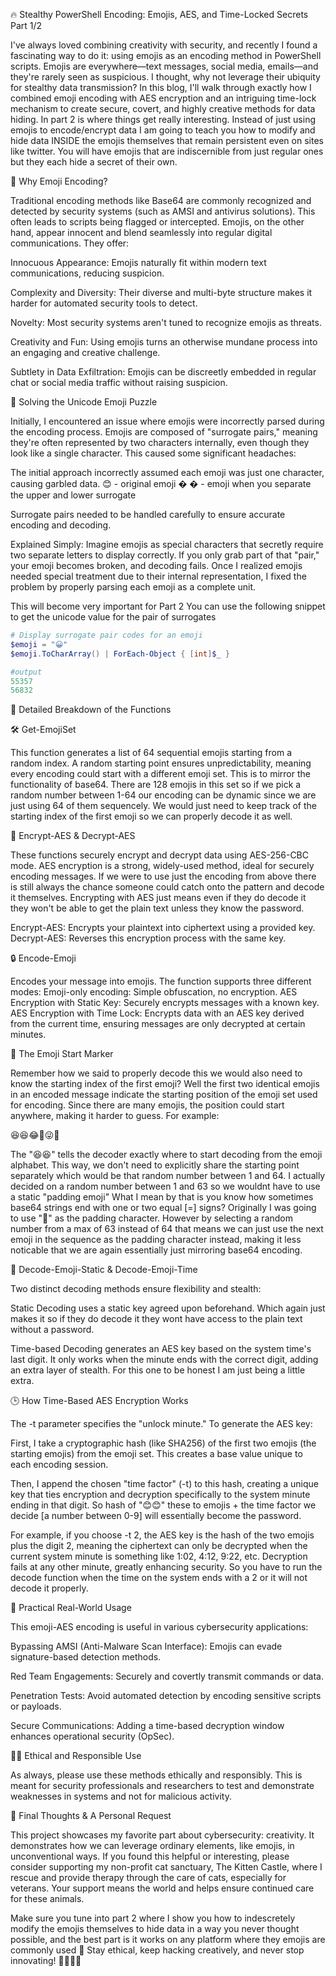 🔥 Stealthy PowerShell Encoding: Emojis, AES, and Time-Locked Secrets
Part 1/2

I've always loved combining creativity with security, and recently I found a fascinating way to do it: using emojis as an encoding method in PowerShell scripts. Emojis are everywhere—text messages, social media, emails—and they're rarely seen as suspicious. I thought, why not leverage their ubiquity for stealthy data transmission? In this blog, I'll walk through exactly how I combined emoji encoding with AES encryption and an intriguing time-lock mechanism to create secure, covert, and highly creative methods for data hiding. In part 2 is where things get really interesting. Instead of just using emojis to encode/encrypt data I am going to teach you how to modify and hide data INSIDE the emojis themselves that remain persistent even on sites like twitter. You will have emojis that are indiscernible from just regular ones but they each hide a secret of their own. 

🚀 Why Emoji Encoding?

Traditional encoding methods like Base64 are commonly recognized and detected by security systems (such as AMSI and antivirus solutions). This often leads to scripts being flagged or intercepted. Emojis, on the other hand, appear innocent and blend seamlessly into regular digital communications. They offer:

Innocuous Appearance: Emojis naturally fit within modern text communications, reducing suspicion.

Complexity and Diversity: Their diverse and multi-byte structure makes it harder for automated security tools to detect.

Novelty: Most security systems aren't tuned to recognize emojis as threats.

Creativity and Fun: Using emojis turns an otherwise mundane process into an engaging and creative challenge.

Subtlety in Data Exfiltration: Emojis can be discreetly embedded in regular chat or social media traffic without raising suspicion.

🚀 Solving the Unicode Emoji Puzzle

Initially, I encountered an issue where emojis were incorrectly parsed during the encoding process. Emojis are composed of "surrogate pairs," meaning they're often represented by two characters internally, even though they look like a single character. This caused some significant headaches:

The initial approach incorrectly assumed each emoji was just one character, causing garbled data.
😊    - original emoji
� �  - emoji when you separate the upper and lower surrogate

Surrogate pairs needed to be handled carefully to ensure accurate encoding and decoding.

Explained Simply: Imagine emojis as special characters that secretly require two separate letters to display correctly. If you only grab part of that "pair," your emoji becomes broken, and decoding fails. Once I realized emojis needed special treatment due to their internal representation, I fixed the problem by properly parsing each emoji as a complete unit.

This will become very important for Part 2
You can use the following snippet to get the unicode value for the pair of surrogates

```powershell
# Display surrogate pair codes for an emoji
$emoji = "😀"
$emoji.ToCharArray() | ForEach-Object { [int]$_ }

#output
55357
56832
```

🔹 Detailed Breakdown of the Functions

🛠 Get-EmojiSet

This function generates a list of 64 sequential emojis starting from a random index. A random starting point ensures unpredictability, meaning every encoding could start with a different emoji set.
This is to mirror the functionality of base64. There are 128 emojis in this set so if we pick a random number between 1-64 our encoding can be dynamic since we are just using 64 of them sequencely. 
We would just need to keep track of the starting index of the first emoji so we can properly decode it as well.

🔑 Encrypt-AES & Decrypt-AES

These functions securely encrypt and decrypt data using AES-256-CBC mode. AES encryption is a strong, widely-used method, ideal for securely encoding messages.
If we were to use just the encoding from above there is still always the chance someone could catch onto the pattern and decode it themselves. 
Encrypting with AES just means even if they do decode it they won't be able to get the plain text unless they know the password.

Encrypt-AES: Encrypts your plaintext into ciphertext using a provided key.
Decrypt-AES: Reverses this encryption process with the same key.

🔒 Encode-Emoji

Encodes your message into emojis. The function supports three different modes:
Emoji-only encoding: Simple obfuscation, no encryption.
AES Encryption with Static Key: Securely encrypts messages with a known key.
AES Encryption with Time Lock: Encrypts data with an AES key derived from the current time, ensuring messages are only decrypted at certain minutes.

🏁 The Emoji Start Marker

Remember how we said to properly decode this we would also need to know the starting index of the first emoji?
Well the first two identical emojis in an encoded message indicate the starting position of the emoji set used for encoding. Since there are many emojis, the position could start anywhere, making it harder to guess. For example:

😆😆😂🤣😜🤔

The "😆😆" tells the decoder exactly where to start decoding from the emoji alphabet. This way, we don't need to explicitly share the starting point separately which would be that random number between 1 and 64.
I actually decided on a random number between 1 and 63 so we wouldnt have to use a static "padding emoji"
What I mean by that is you know how sometimes base64 strings end with one or two equal [=] signs? Originally I was going to use "🛑" as the padding character. However by selecting a random number from a max of 63 instead of 64 
that means we can just use the next emoji in the sequence as the padding character instead, making it less noticable that we are again essentially just mirroring base64 encoding.

🔑 Decode-Emoji-Static & Decode-Emoji-Time

Two distinct decoding methods ensure flexibility and stealth:

Static Decoding uses a static key agreed upon beforehand. Which again just makes it so if they do decode it they wont have access to the plain text without a password.

Time-based Decoding generates an AES key based on the system time's last digit. It only works when the minute ends with the correct digit, adding an extra layer of stealth.
For this one to be honest I am just being a little extra.

🕒 How Time-Based AES Encryption Works

The -t parameter specifies the "unlock minute." To generate the AES key:

First, I take a cryptographic hash (like SHA256) of the first two emojis (the starting emojis) from the emoji set. This creates a base value unique to each encoding session.

Then, I append the chosen "time factor" (-t) to this hash, creating a unique key that ties encryption and decryption specifically to the system minute ending in that digit.
So hash of "😊😊" these to emojis + the time factor we decide [a number between 0-9] will essentially become the password.

For example, if you choose -t 2, the AES key is the hash of the two emojis plus the digit 2, meaning the ciphertext can only be decrypted when the current system minute is something like 1:02, 4:12, 9:22, etc. Decryption fails at any other minute, greatly enhancing security. So you have to run the decode function when the time on the system ends with a 2 or it will not decode it properly.

📡 Practical Real-World Usage

This emoji-AES encoding is useful in various cybersecurity applications:

Bypassing AMSI (Anti-Malware Scan Interface): Emojis can evade signature-based detection methods.

Red Team Engagements: Securely and covertly transmit commands or data.

Penetration Tests: Avoid automated detection by encoding sensitive scripts or payloads.

Secure Communications: Adding a time-based decryption window enhances operational security (OpSec).

🐱‍👤 Ethical and Responsible Use

As always, please use these methods ethically and responsibly. This is meant for security professionals and researchers to test and demonstrate weaknesses in systems and not for malicious activity.

📖 Final Thoughts & A Personal Request

This project showcases my favorite part about cybersecurity: creativity. It demonstrates how we can leverage ordinary elements, like emojis, in unconventional ways. 
If you found this helpful or interesting, please consider supporting my non-profit cat sanctuary, The Kitten Castle, where I rescue and provide therapy through the care of cats, 
especially for veterans. Your support means the world and helps ensure continued care for these animals.

Make sure you tune into part 2 where I show you how to indescretely modify the emojis themselves to hide data in a way you never thought possible, 
and the best part is it works on any platform where they emojis are commonly used 🤫
Stay ethical, keep hacking creatively, and never stop innovating! 🚀🐱‍💻🔥

